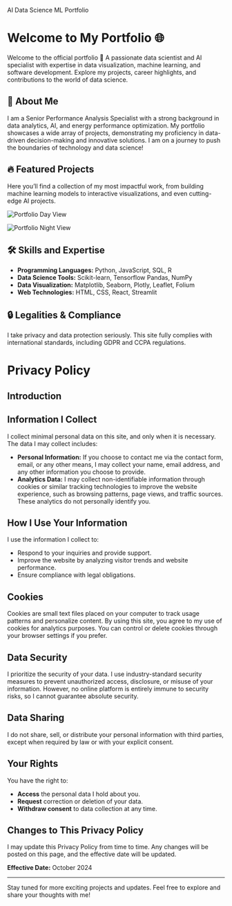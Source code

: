 
AI Data Science ML Portfolio


# Welcome to My Portfolio 🌐

Welcome to the official portfolio  🎯 A passionate data scientist and AI specialist with expertise in data visualization, machine learning, and software development. Explore my projects, career highlights, and contributions to the world of data science. 

## 🚀 About Me

I am a Senior Performance Analysis Specialist with a strong background in data analytics, AI, and energy performance optimization. My portfolio showcases a wide array of projects, demonstrating my proficiency in data-driven decision-making and innovative solutions. I am on a journey to push the boundaries of technology and data science!

## 🔥 Featured Projects

Here you’ll find a collection of my most impactful work, from building machine learning models to interactive visualizations, and even cutting-edge AI projects.

![Portfolio Day View](https://raw.githubusercontent.com/Statninja/SilviaCalzadaGil/refs/heads/main/Images/Screenshot%202024-10-19%20022156.png)  
  

![Portfolio Night View](https://raw.githubusercontent.com/Statninja/SilviaCalzadaGil/refs/heads/main/Images/Screenshot%202024-10-19%20022228.png)  


## 🛠 Skills and Expertise

- **Programming Languages:** Python, JavaScript, SQL, R
- **Data Science Tools:** Scikit-learn, Tensorflow Pandas, NumPy
- **Data Visualization:** Matplotlib, Seaborn, Plotly, Leaflet, Folium
- **Web Technologies:** HTML, CSS, React, Streamlit



## 🔒 Legalities & Compliance

I take privacy and data protection seriously. This site fully complies with international standards, including GDPR and CCPA regulations.
# Privacy Policy

## Introduction



## Information I Collect

I collect minimal personal data on this site, and only when it is necessary. The data I may collect includes:

- **Personal Information:** If you choose to contact me via the contact form, email, or any other means, I may collect your name, email address, and any other information you choose to provide.
- **Analytics Data:** I may collect non-identifiable information through cookies or similar tracking technologies to improve the website experience, such as browsing patterns, page views, and traffic sources. These analytics do not personally identify you.

## How I Use Your Information

I use the information I collect to:

- Respond to your inquiries and provide support.
- Improve the website by analyzing visitor trends and website performance.
- Ensure compliance with legal obligations.

## Cookies

Cookies are small text files placed on your computer to track usage patterns and personalize content. By using this site, you agree to my use of cookies for analytics purposes. You can control or delete cookies through your browser settings if you prefer.

## Data Security

I prioritize the security of your data. I use industry-standard security measures to prevent unauthorized access, disclosure, or misuse of your information. However, no online platform is entirely immune to security risks, so I cannot guarantee absolute security.

## Data Sharing

I do not share, sell, or distribute your personal information with third parties, except when required by law or with your explicit consent.

## Your Rights

You have the right to:

- **Access** the personal data I hold about you.
- **Request** correction or deletion of your data.
- **Withdraw consent** to data collection at any time.



## Changes to This Privacy Policy

I may update this Privacy Policy from time to time. Any changes will be posted on this page, and the effective date will be updated.

**Effective Date:** October 2024


---

Stay tuned for more exciting projects and updates. Feel free to explore and share your thoughts with me!
